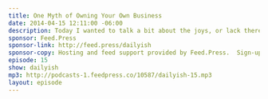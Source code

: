```yaml
---
title: One Myth of Owning Your Own Business
date: 2014-04-15 12:11:00 -06:00
description: Today I wanted to talk a bit about the joys, or lack thereof, of owning your own business. I want to err on the side of being more positive than negative about life in general, but I also want to be open and honest about struggles. So here goes.
sponsor: Feed.Press
sponsor-link: http://feed.press/dailyish
sponsor-copy: Hosting and feed support provided by Feed.Press.  Sign-up today and try FeedPress on a 14 day trial (no contracts or commitments). Use promo code "dailyish" during checkout to get 10% off your first year.
episode: 15
show: dailyish
mp3: http://podcasts-1.feedpress.co/10587/dailyish-15.mp3
layout: episode
---
```

